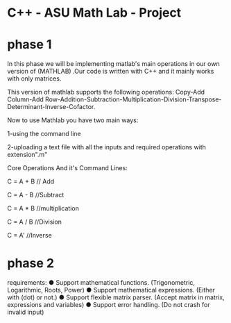 
# C++ - ASU Math Lab - Project
# phase 1
In this phase we will be implementing matlab's main operations in our own version of (MATHLAB) .Our code is written with C++ and it mainly works with only matrices.

This version of mathlab supports the following operations:
Copy-Add Column-Add Row-Addition-Subtraction-Multiplication-Division-Transpose-Determinant-Inverse-Cofactor.

Now to use Mathlab you have two main ways:

1-using the command line

2-uploading a text file with all the inputs and required operations with extension".m"

Core Operations And it's Command Lines:

C = A + B  // Add

C = A - B  //Subtract

C = A * B  //multiplication

C = A / B  //Division

C = A'     //Inverse

# phase 2  
requirements:
● Support mathematical functions.
 (Trigonometric, Logarithmic, Roots, Power)
● Support mathematical expressions.
 (Either with (dot) or not.)
● Support flexible matrix parser.
 (Accept matrix in matrix, expressions and variables)
● Support error handling.
 (Do not crash for invalid input)
